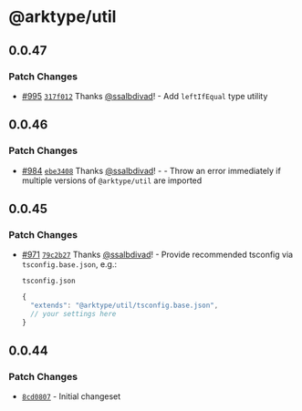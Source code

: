 # @arktype/util

## 0.0.47

### Patch Changes

- [#995](https://github.com/arktypeio/arktype/pull/995) [`317f012`](https://github.com/arktypeio/arktype/commit/317f0122b1f2c0ba6e1de872f210490af75761af) Thanks [@ssalbdivad](https://github.com/ssalbdivad)! - Add `leftIfEqual` type utility

## 0.0.46

### Patch Changes

- [#984](https://github.com/arktypeio/arktype/pull/984) [`ebe3408`](https://github.com/arktypeio/arktype/commit/ebe3408e2310bc8f69eacd29e0d51c99c24d9471) Thanks [@ssalbdivad](https://github.com/ssalbdivad)! - - Throw an error immediately if multiple versions of `@arktype/util` are imported

## 0.0.45

### Patch Changes

- [#971](https://github.com/arktypeio/arktype/pull/971) [`79c2b27`](https://github.com/arktypeio/arktype/commit/79c2b276c3645ea51e7bae8fe4463f2f39ddabc8) Thanks [@ssalbdivad](https://github.com/ssalbdivad)! - Provide recommended tsconfig via `tsconfig.base.json`, e.g.:

  `tsconfig.json`

  ```ts
  {
  	"extends": "@arktype/util/tsconfig.base.json",
  	// your settings here
  }
  ```

## 0.0.44

### Patch Changes

- [`8cd0807`](https://github.com/arktypeio/arktype/commit/8cd080783fdbd8eefea54d5c04d99cd88b36c0eb) - Initial changeset
